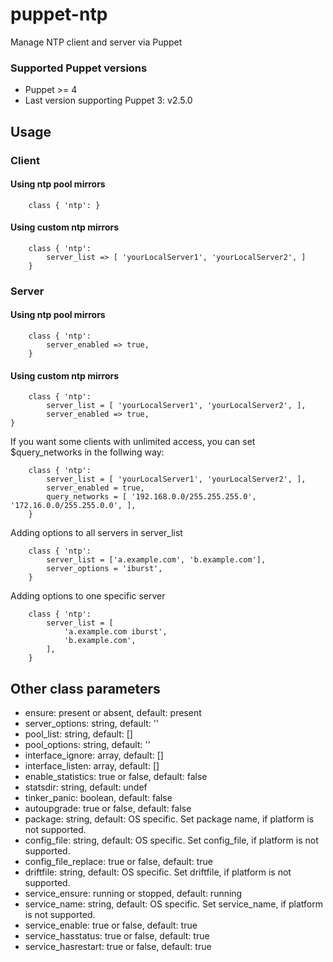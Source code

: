 # puppet-ntp

Manage NTP client and server via Puppet

### Supported Puppet versions
* Puppet >= 4
* Last version supporting Puppet 3: v2.5.0

## Usage

### Client

#### Using ntp pool mirrors

```
    class { 'ntp': }
```

#### Using custom ntp mirrors

```
    class { 'ntp':
        server_list => [ 'yourLocalServer1', 'yourLocalServer2', ]
    }
```

### Server

#### Using ntp pool mirrors

```
    class { 'ntp':
        server_enabled => true,
    }
```

#### Using custom ntp mirrors

```
    class { 'ntp':
        server_list = [ 'yourLocalServer1', 'yourLocalServer2', ],
        server_enabled => true,
}
```

If you want some clients with unlimited access,
you can set $query_networks in the follwing way:

```
    class { 'ntp':
        server_list = [ 'yourLocalServer1', 'yourLocalServer2', ],
        server_enabled = true,
        query_networks = [ '192.168.0.0/255.255.255.0', '172.16.0.0/255.255.0.0', ],
    }
```

Adding options to all servers in server_list

```puppet
    class { 'ntp':
        server_list = ['a.example.com', 'b.example.com'],
        server_options = 'iburst',
    }
```

Adding options to one specific server

```puppet
    class { 'ntp':
        server_list = [
            'a.example.com iburst',
            'b.example.com',
        ],
    }
```

## Other class parameters
* ensure: present or absent, default: present
* server_options: string, default: ''
* pool_list: string, default: []
* pool_options: string, default: ''
* interface_ignore: array, default: []
* interface_listen: array, default: []
* enable_statistics: true or false, default: false
* statsdir: string, default: undef
* tinker_panic: boolean, default: false
* autoupgrade: true or false, default: false
* package: string, default: OS specific. Set package name, if platform is not supported.
* config_file: string, default: OS specific. Set config_file, if platform is not supported. 
* config_file_replace: true or false, default: true
* driftfile: string, default: OS specific. Set driftfile, if platform is not supported. 
* service_ensure: running or stopped, default: running
* service_name: string, default: OS specific. Set service_name, if platform is not supported. 
* service_enable: true or false, default: true
* service_hasstatus: true or false, default: true
* service_hasrestart: true or false, default: true
